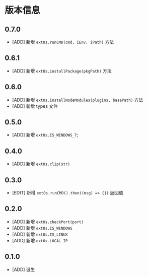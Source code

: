 # 版本信息
## 0.7.0
* [ADD] 新增 `extOs.runCMD(cmd, iEnv, iPath)` 方法

## 0.6.1
* [ADD] 新增 `extOs.installPackage(pkgPath)` 方法

## 0.6.0
* [ADD] 新增 `extOs.installNodeModules(plugins, basePath)` 方法
* [ADD] 新增 types 文件

## 0.5.0
* [ADD] 新增 `extOs.IS_WINDOWS_7`;

## 0.4.0
* [ADD] 新增 `extOs.clip(str)`

## 0.3.0
* [EDIT] 新增 `extOs.runCMD().then((msg) => {})` 返回值

## 0.2.0
* [ADD] 新增 `extOs.checkPort(port)`
* [ADD] 新增 `extOs.IS_WINDOWS`
* [ADD] 新增 `extOs.IS_LINUX`
* [ADD] 新增 `extOs.LOCAL_IP`

## 0.1.0
* [ADD] 诞生
